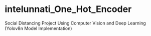# intelunnati_One_Hot_Encoder
Social Distancing Project Using Computer Vision and Deep Learning (Yolov8n Model Implementation)
